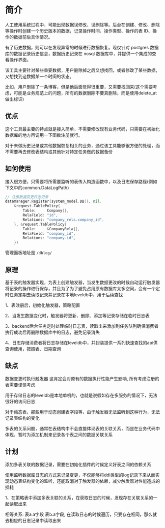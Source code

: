 # 简介
人工使用系统过程中，可能出现数据误修改、误删除等。后台在创建、修改、删除等操作时创建一个历史版本的数据，记录操作时间、操作类型、操作的表 ID、操作的数据前后具体情况。

有了历史数据，则可以在发现异常的时候进行数据恢复。现仅针对 postgres 数据库的数据记录历史信息，数据历史记录在 nosql 数据库中，并提供一个集成的查看操作界面。

该工具主要针对某些重要数据，用户删除掉之后又想找回，或者修改了某些数据，又想找到这数据某一个时间的状态。

比如，用户删除了一条博客，但是他后面觉得很重要，又需要找回来(这个需要考虑，可能是业务规范上的问题，所有的数据删除不要真删除，而是使用delete_at做出标识)

## 优点

这个工具最主要的特点就是接入简单，不需要修改现有业务代码，只需要在初始化数据库的地方再调用一下函数注册就行。

对于未做历史记录或其他数据恢复相关的业务，通过该工具能够很方便的处理，而不需要再去修改表结构或其他针对特定任务做的数据备份


## 如何使用

接入很方便，只需要将所需要监听的表传入构造函数中，以及日志保存路径(例如下文中的common.DataLogPath)

```Go
// 注册数据变更日志记录
datamanager.Register(system_model.DB(), nil,
    &request.TablePolicy{
        Table:     Company{},
        RelaField: "id",
        Relations: "company_rela.company_id",
    }, &request.TablePolicy{
        Table:     &CompanyRela{},
        RelaField: "company_id",
        Relations: "company.id",
    })
```

管理面板地址是 `/dblog/`

## 原理

基于表的触发器实现，为表上创建触发器，当发生数据更改的时候自动运行触发器将记录的操作进行保存，并且为了为了避免占用原有数据库太多空间，会有一个定时任务定期去读取记录并记录在本地leveldb中，用于后续查找


1、表注册后，初始化触发器，策略配置

2、当发生数据变化时，触发器将更新、删除、添加等记录存储在临时日志表

3、backend后台任务定时处理临时日志表，读取出来添加到任务队列确保消费者执行成功后再删除数据库中的日志，避免记录消失

4、日志存储消费者将日志存储在leveldb中，并封装提供一系列快速查找的api供查询使用，按照表、日期查询

## 缺点

数据变更时执行触发器 这肯定会对原有的数据执行性能产生影响, 所有考虑注册的表需要谨慎考虑

用于存储日志的leveldb是本地单机的，也就是说假如存在多服务的情况下，无法很好的访问日志

对于动态表，那些用于动态创建表字段等，由于触发器无法监听到这种行为，无法记录表结构的变化

多表的关系问题，通常在表结构中不会直接体现表的关联关系，而是在业务代码中体现，暂时为添加机制来记录各个表之间的数据关联关系

## 计划

添加多表关联的数据记录，需要在初始化插件的时候定义好表之间的依赖关系

使用监听数据库日志的方式来记录变更，不仅能够将ddl类型的log记录下来从而实现动态表结构变化的监听，还能取消对于触发器的依赖，减少触发器对性能造成的损耗

1、在策略表中添加多表关联的关系，在获取日志的时候，发现存在关联关系的一起读取出来

相等关系: 表a.a字段 表b.a字段, 在读取日志的时候遍历，只要存在相同，那么就去相应的日志记录中读取出来